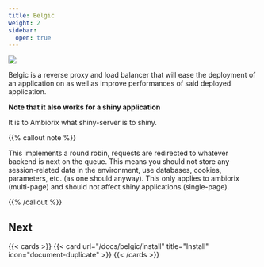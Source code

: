 ```yaml
---
title: Belgic
weight: 2
sidebar:
  open: true
---
```


![](belgic.jpeg)

Belgic is a reverse proxy and load balancer that will ease
the deployment of an application on as well as improve
performances of said deployed application.

__Note that it also works for a shiny application__

It is to Ambiorix what shiny-server is to shiny.

{{% callout note %}}

This implements a round robin, requests are redirected to whatever backend is next on the queue. This means you should not store any session-related data in the environment, use databases, cookies, parameters, etc. (as one should anyway). This only applies to ambiorix (multi-page) and should not affect shiny applications (single-page).

{{% /callout %}}

## Next

{{< cards >}}
  {{< card url="/docs/belgic/install" title="Install" icon="document-duplicate" >}}
{{< /cards >}}
